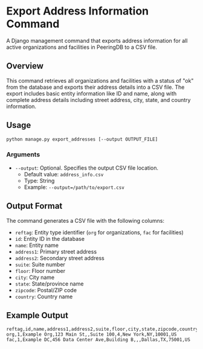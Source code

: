 # Export Address Information Command

A Django management command that exports address information for all active organizations and facilities in PeeringDB to a CSV file.

## Overview

This command retrieves all organizations and facilities with a status of "ok" from the database and exports their address details into a CSV file. The export includes basic entity information like ID and name, along with complete address details including street address, city, state, and country information.

## Usage

```bash
python manage.py export_addresses [--output OUTPUT_FILE]
```

### Arguments

- `--output`: Optional. Specifies the output CSV file location.
  - Default value: `address_info.csv`
  - Type: String
  - Example: `--output=/path/to/export.csv`

## Output Format

The command generates a CSV file with the following columns:

- `reftag`: Entity type identifier (`org` for organizations, `fac` for facilities)
- `id`: Entity ID in the database
- `name`: Entity name
- `address1`: Primary street address
- `address2`: Secondary street address
- `suite`: Suite number
- `floor`: Floor number
- `city`: City name
- `state`: State/province name
- `zipcode`: Postal/ZIP code
- `country`: Country name

## Example Output

```csv
reftag,id,name,address1,address2,suite,floor,city,state,zipcode,country
org,1,Example Org,123 Main St,,Suite 100,4,New York,NY,10001,US
fac,1,Example DC,456 Data Center Ave,Building B,,,Dallas,TX,75001,US
```
